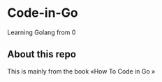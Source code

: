 # Code-in-Go
Learning Golang from 0

## About this repo
This is mainly from the book &laquo;How To Code in Go &raquo;